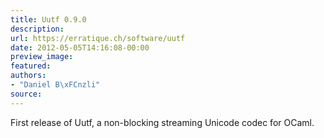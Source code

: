 ```yaml
---
title: Uutf 0.9.0
description:
url: https://erratique.ch/software/uutf
date: 2012-05-05T14:16:08-00:00
preview_image:
featured:
authors:
- "Daniel B\xFCnzli"
source:
---
```


<p>First release of Uutf, a non-blocking streaming Unicode codec for OCaml.</p>
